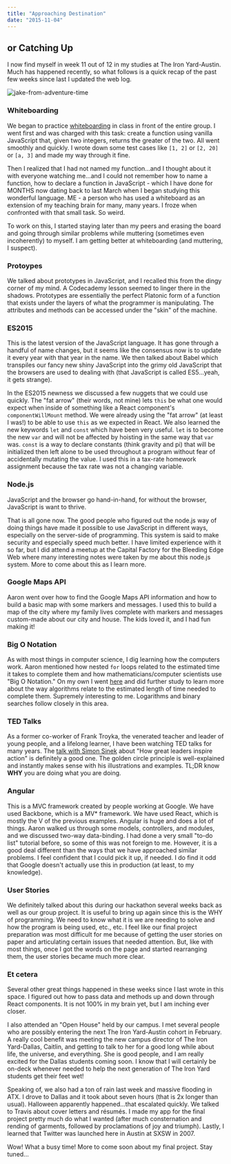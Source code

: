 ```yaml
---
title: "Approaching Destination"
date: "2015-11-04"
---
```


## or Catching Up

I now find myself in week 11 out of 12 in my studies at The Iron Yard-Austin. Much has happened recently, so what follows is a quick recap of the past few weeks since last I updated the web log.

![jake-from-adventure-time](http://res.cloudinary.com/drumsensei/image/upload/v1515821681/adventure-time-jake_dvlyaw.png)

### Whiteboarding

We began to practice [whiteboarding](http://www.coderust.com/blog/2014/04/10/effective-whiteboarding-during-programming-interviews/) in class in front of the entire group. I went first and was charged with this task: create a function using vanilla JavaScript that, given two integers, returns the greater of the two. All went smoothly and quickly. I wrote down some test cases like `[1, 2]` or `[2, 20]` or `[a, 3]` and made my way through it fine.

Then I realized that I had not named my function...and I thought about it with everyone watching me...and I could not remember how to name a function, how to declare a function in JavaScript - which I have done for MONTHS now dating back to last March when I began studying this wonderful language. ME - a person who has used a whiteboard as an extension of my teaching brain for many, many years. I froze when confronted with that small task. So weird.

To work on this, I started staying later than my peers and erasing the board and going through similar problems while muttering (sometimes even incoherently) to myself. I am getting better at whiteboarding (and muttering, I suspect).

### Protoypes

We talked about prototypes in JavaScript, and I recalled this from the dingy corner of my mind. A Codecademy lesson seemed to linger there in the shadows. Prototypes are essentially the perfect Platonic form of a function that exists under the layers of what the programmer is manipulating. The attributes and methods can be accessed under the "skin" of the machine.

### ES2015

This is the latest version of the JavaScript language. It has gone through a handful of name changes, but it seems like the consensus now is to update it every year with that year in the name. We then talked about Babel which transpiles our fancy new shiny JavaScript into the grimy old JavaScript that the browsers are used to dealing with (that JavaScript is called ES5...yeah, it gets strange).

In the ES2015 newness we discussed a few nuggets that we could use quickly. The "fat arrow" (their words, not mine) lets `this` be what one would expect when inside of something like a React component's `componentWillMount` method. We were already using the "fat arrow" (at least I was!) to be able to use `this` as we expected in React. We also learned the new keywords `let` and `const` which have been very useful. `let` is to become the new `var` and will not be affected by hoisting in the same way that `var` was. `const` is a way to declare constants (think gravity and pi) that will be initialized then left alone to be used throughout a program without fear of accidentally mutating the value. I used this in a tax-rate homework assignment because the tax rate was not a changing variable.

### Node.js

JavaScript and the browser go hand-in-hand, for without the browser, JavaScript is want to thrive.

That is all gone now. The good people who figured out the node.js way of doing things have made it possible to use JavaScript in different ways, especially on the server-side of programming. This system is said to make security and especially speed much better. I have limited experience with it so far, but I did attend a meetup at the Capital Factory for the Bleeding Edge Web where many interesting notes were taken by me about this node.js system. More to come about this as I learn more.

### Google Maps API

Aaron went over how to find the Google Maps API information and how to build a basic map with some markers and messages. I used this to build a map of the city where my family lives complete with markers and messages custom-made about our city and house. The kids loved it, and I had fun making it!

### Big O Notation

As with most things in computer science, I dig learning how the computers work. Aaron mentioned how nested `for` loops related to the estimated time it takes to complete them and how mathematicians/computer scientists use "Big O Notation." On my own I went [here](https://rob-bell.net/2009/06/a-beginners-guide-to-big-o-notation) and did further study to learn more about the way algorithms relate to the estimated length of time needed to complete them. Supremely interesting to me. Logarithms and binary searches follow closely in this area.

### TED Talks

As a former co-worker of Frank Troyka, the venerated teacher and leader of young people, and a lifelong learner, I have been watching TED talks for many years. The [talk with Simon Sinek](http://www.ted.com/talks/simon_sinek_how_great_leaders_inspire_action) about "How great leaders inspire action" is definitely a good one. The golden circle principle is well-explained and instantly makes sense with his illustrations and examples. TL;DR know **WHY** you are doing what you are doing.

### Angular

This is a MVC framework created by people working at Google. We have used Backbone, which is a MV* framework. We have used React, which is mostly the V of the previous examples. Angular is huge and does a lot of things. Aaron walked us through some models, controllers, and modules, and we discussed two-way data-binding. I had done a very small "to-do list" tutorial before, so some of this was not foreign to me. However, it is a good deal different than the ways that we have approached similar problems. I feel confident that I could pick it up, if needed. I do find it odd that Google doesn't actually use this in production (at least, to my knowledge).

### User Stories

We definitely talked about this during our hackathon several weeks back as well as our group project. It is useful to bring up again since this is the WHY of programming. We need to know what it is we are needing to solve and how the program is being used, etc., etc. I feel like our final project preparation was most difficult for me because of getting the user stories on paper and articulating certain issues that needed attention. But, like with most things, once I got the words on the page and started rearranging them, the user stories became much more clear.

### Et cetera

Several other great things happened in these weeks since I last wrote in this space. I figured out how to pass data and methods up and down through React components. It is not 100% in my brain yet, but I am inching ever closer.

I also attended an "Open House" held by our campus. I met several people who are possibly entering the next The Iron Yard-Austin cohort in February. A really cool benefit was meeting the new campus director of The Iron Yard-Dallas, Caitlin, and getting to talk to her for a good long while about life, the universe, and everything. She is good people, and I am really excited for the Dallas students coming soon. I know that I will certainly be on-deck whenever needed to help the next generation of The Iron Yard students get their feet wet!

Speaking of, we also had a ton of rain last week and massive flooding in ATX. I drove to Dallas and it took about seven hours (that is 2x longer than usual). Halloween apparently happened...that escalated quickly. We talked to Travis about cover letters and résumés. I made my app for the final project pretty much do what I wanted (after much consternation and rending of garments, followed by proclamations of joy and triumph). Lastly, I learned that Twitter was launched here in Austin at SXSW in 2007.

Wow! What a busy time! More to come soon about my final project. Stay tuned...

